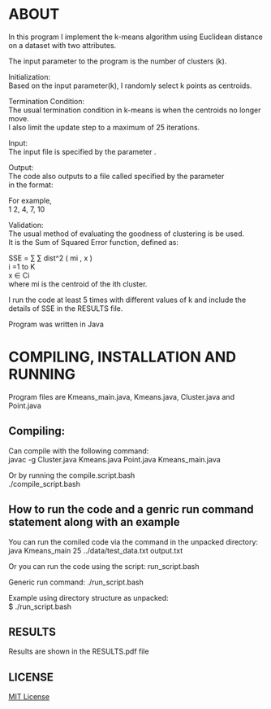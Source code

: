 ﻿# ABOUT
In this program I implement the k-means algorithm using Euclidean distance on a dataset with two attributes.  

The input parameter to the program is the number of clusters (k).  

Initialization:  
Based on the input parameter(k), I randomly select k points as centroids.  

Termination Condition:  
The usual termination condition in k-means is when the centroids no longer move.  
I also limit the update step to a maximum of 25 iterations.  

Input:  
The input file is specified by the parameter <input-file-name>.  

Output:  
The code also outputs to a file called specified by the parameter <output-file-name>  
in the format:  
<cluster-id> <List of points ids separated by comma>  

For example,  
1	2, 4, 7, 10  

Validation:  
The usual method of evaluating the goodness of clustering is be used.  
It is the Sum of Squared Error function, defined as:

SSE = ∑ ∑ dist^2 ( mi , x )  
i =1 to K  
x ∈ Ci  
where mi is the centroid of the ith cluster.  

I run the code at least 5 times with different values of k and include the details of SSE in the RESULTS file.

Program was written in Java  

# COMPILING, INSTALLATION AND RUNNING  
Program files are Kmeans_main.java, Kmeans.java, Cluster.java and Point.java 

## Compiling:  
Can compile with the following command:  
javac -g Cluster.java Kmeans.java Point.java Kmeans_main.java  
 
Or by running the compile.script.bash  
./compile_script.bash  

## How to run the code and a genric run command statement along with an example  
You can run the comiled code via the command in the unpacked directory:  
java Kmeans_main 25 ../data/test_data.txt output.txt  

Or you can run the code using the script: run_script.bash  

Generic run command: ./run_script.bash  

Example using directory structure as unpacked:  
$ ./run_script.bash  

## RESULTS  

Results are shown in the RESULTS.pdf file  

## LICENSE  
[MIT License](https://github.com/shoeloh/k-means/blob/master/LICENSE)  

